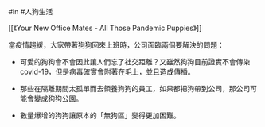 #ln #人狗生活 

[[《Your New Office Mates - All Those Pandemic Puppies》]]

當疫情趨緩，大家帶著狗狗回來上班時，公司面臨兩個要解決的問題：

- 可愛的狗狗會不會因此讓人們忘了社交距離？又雖然狗狗目前證實不會傳染 covid-19，但是病毒確實會附著在毛上，並且造成傳播。

- 那些在隔離期間太孤單而去領養狗狗的員工，如果都把狗帶到公司，那公司可能會變成狗狗公園。

- 數量爆增的狗狗讓原本的「無狗區」變得更加困難。